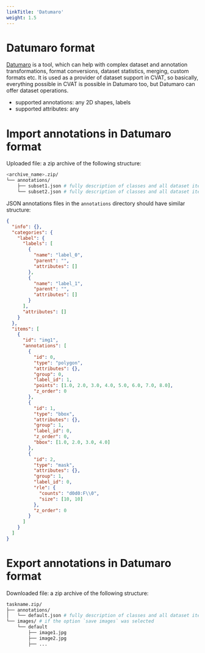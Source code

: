 ```yaml
---
linkTitle: 'Datumaro'
weight: 1.5
---
```


# Datumaro format

[Datumaro](https://github.com/cvat-ai/datumaro/) is a tool, which can
help with complex dataset and annotation transformations, format conversions,
dataset statistics, merging, custom formats etc. It is used as a provider
of dataset support in CVAT, so basically, everything possible in CVAT
is possible in Datumaro too, but Datumaro can offer dataset operations.

- supported annotations: any 2D shapes, labels
- supported attributes: any

# Import annotations in Datumaro format

Uploaded file: a zip archive of the following structure:

```bash
<archive_name>.zip/
└── annotations/
    ├── subset1.json # fully description of classes and all dataset items
    └── subset2.json # fully description of classes and all dataset items
```

JSON annotations files in the `annotations` directory should have similar structure:

```json
{
  "info": {},
  "categories": {
    "label": {
      "labels": [
        {
          "name": "label_0",
          "parent": "",
          "attributes": []
        },
        {
          "name": "label_1",
          "parent": "",
          "attributes": []
        }
      ],
      "attributes": []
    }
  },
  "items": [
    {
      "id": "img1",
      "annotations": [
        {
          "id": 0,
          "type": "polygon",
          "attributes": {},
          "group": 0,
          "label_id": 1,
          "points": [1.0, 2.0, 3.0, 4.0, 5.0, 6.0, 7.0, 8.0],
          "z_order": 0
        },
        {
          "id": 1,
          "type": "bbox",
          "attributes": {},
          "group": 1,
          "label_id": 0,
          "z_order": 0,
          "bbox": [1.0, 2.0, 3.0, 4.0]
        },
        {
          "id": 2,
          "type": "mask",
          "attributes": {},
          "group": 1,
          "label_id": 0,
          "rle": {
            "counts": "d0d0:F\\0",
            "size": [10, 10]
          },
          "z_order": 0
        }
      ]
    }
  ]
}
```

# Export annotations in Datumaro format

Downloaded file: a zip archive of the following structure:

```bash
taskname.zip/
├── annotations/
│   └── default.json # fully description of classes and all dataset items
└── images/ # if the option `save images` was selected
    └── default
        ├── image1.jpg
        ├── image2.jpg
        ├── ...
```
